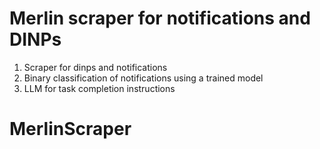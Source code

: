 # Merlin scraper for notifications and DINPs

1. Scraper for dinps and notifications
2. Binary classification of notifications using a trained model
3. LLM for task completion instructions
# MerlinScraper
